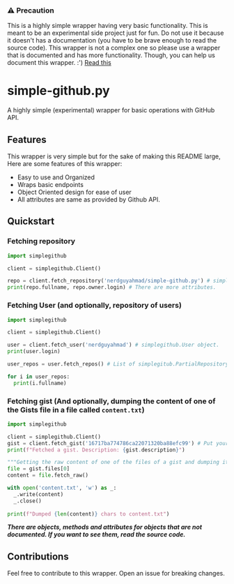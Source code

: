 ### :warning: Precaution

This is a highly simple wrapper having very basic functionality. This is meant to be an experimental side project just for fun. Do not use it because it doesn't has a documentation (you have to be brave enough to read the source code). This wrapper is not a complex one so please use a wrapper that is documented and has more functionality. Though, you can help us document this wrapper. :') [Read this](https://github.com/nerdguyahmad/simple-github.py#contributions)

# simple-github.py

A highly simple \(experimental\) wrapper for basic operations with GitHub API.

## Features

This wrapper is very simple but for the sake of making this README large, Here are some features of this wrapper:

* Easy to use and Organized
* Wraps basic endpoints
* Object Oriented design for ease of user
* All attributes are same as provided by Github API.

## Quickstart

### Fetching repository
```python
import simplegithub

client = simplegithub.Client()

repo = client.fetch_repository('nerdguyahmad/simple-github.py') # simplegithub.Repository object.
print(repo.fullname, repo.owner.login) # There are more attributes.
```

### Fetching User (and optionally, repository of users)
```python
import simplegithub

client = simplegithub.Client()

user = client.fetch_user('nerdguyahmad') # simplegithub.User object.
print(user.login)

user_repos = user.fetch_repos() # List of simplegitub.PartialRepository objects.

for i in user_repos:
  print(i.fullname)
```

### Fetching gist (And optionally, dumping the content of one of the Gists file in a file called `content.txt`)
```python
import simplegithub

client = simplegithub.Client()
gist = client.fetch_gist('16717ba774786ca22071320ba88efc99') # Put your gist ID here. This returns `simplegithub.Gist` object
print(f"Fetched a gist. Description: {gist.description}")

"""Getting the raw content of one of the files of a gist and dumping it to a file"""
file = gist.files[0]
content = file.fetch_raw()

with open('content.txt', 'w') as _:
  _.write(content)
  _.close()
  
print(f"Dumped {len(content)} chars to content.txt")
```

***There are objects, methods and attributes for objects that are not documented. If you want to see them, read the source code.***

## Contributions

Feel free to contribute to this wrapper. Open an issue for breaking changes.
